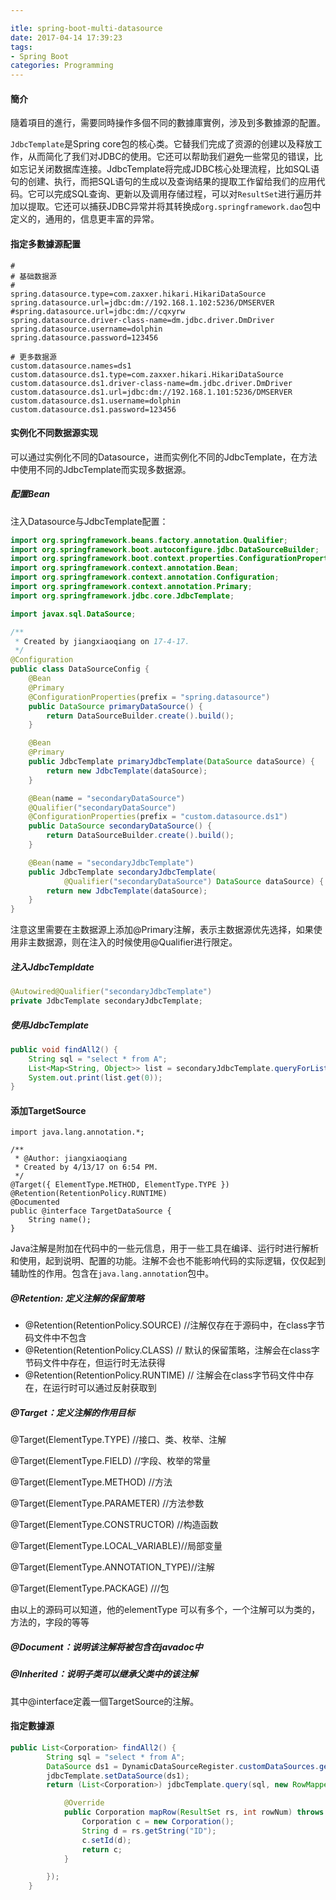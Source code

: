 ```yaml
---

itle: spring-boot-multi-datasource
date: 2017-04-14 17:39:23
tags:
- Spring Boot
categories: Programming
---
```


#### 簡介

隨着項目的進行，需要同時操作多個不同的數據庫實例，涉及到多數據源的配置。

<!-- more -->

`JdbcTemplate`是Spring core包的核心类。它替我们完成了资源的创建以及释放工作，从而简化了我们对JDBC的使用。它还可以帮助我们避免一些常见的错误，比如忘记关闭数据库连接。JdbcTemplate将完成JDBC核心处理流程，比如SQL语句的创建、执行，而把SQL语句的生成以及查询结果的提取工作留给我们的应用代码。它可以完成SQL查询、更新以及调用存储过程，可以对`ResultSet`进行遍历并加以提取。它还可以捕获JDBC异常并将其转换成`org.springframework.dao`包中定义的，通用的，信息更丰富的异常。

#### 指定多數據源配置

```
#
# 基础数据源
#
spring.datasource.type=com.zaxxer.hikari.HikariDataSource
spring.datasource.url=jdbc:dm://192.168.1.102:5236/DMSERVER
#spring.datasource.url=jdbc:dm://cqxyrw
spring.datasource.driver-class-name=dm.jdbc.driver.DmDriver
spring.datasource.username=dolphin
spring.datasource.password=123456

# 更多数据源
custom.datasource.names=ds1
custom.datasource.ds1.type=com.zaxxer.hikari.HikariDataSource
custom.datasource.ds1.driver-class-name=dm.jdbc.driver.DmDriver
custom.datasource.ds1.url=jdbc:dm://192.168.1.101:5236/DMSERVER
custom.datasource.ds1.username=dolphin
custom.datasource.ds1.password=123456
```

#### 实例化不同数据源实现

可以通过实例化不同的Datasource，进而实例化不同的JdbcTemplate，在方法中使用不同的JdbcTemplate而实现多数据源。

##### 配置Bean

注入Datasource与JdbcTemplate配置：

```Java
import org.springframework.beans.factory.annotation.Qualifier;
import org.springframework.boot.autoconfigure.jdbc.DataSourceBuilder;
import org.springframework.boot.context.properties.ConfigurationProperties;
import org.springframework.context.annotation.Bean;
import org.springframework.context.annotation.Configuration;
import org.springframework.context.annotation.Primary;
import org.springframework.jdbc.core.JdbcTemplate;

import javax.sql.DataSource;

/**
 * Created by jiangxiaoqiang on 17-4-17.
 */
@Configuration
public class DataSourceConfig {
    @Bean
    @Primary
    @ConfigurationProperties(prefix = "spring.datasource")
    public DataSource primaryDataSource() {
        return DataSourceBuilder.create().build();
    }

    @Bean
    @Primary
    public JdbcTemplate primaryJdbcTemplate(DataSource dataSource) {
        return new JdbcTemplate(dataSource);
    }

    @Bean(name = "secondaryDataSource")
    @Qualifier("secondaryDataSource")
    @ConfigurationProperties(prefix = "custom.datasource.ds1")
    public DataSource secondaryDataSource() {
        return DataSourceBuilder.create().build();
    }

    @Bean(name = "secondaryJdbcTemplate")
    public JdbcTemplate secondaryJdbcTemplate(
            @Qualifier("secondaryDataSource") DataSource dataSource) {
        return new JdbcTemplate(dataSource);
    }
}
```

注意这里需要在主数据源上添加@Primary注解，表示主数据源优先选择，如果使用非主数据源，则在注入的时候使用@Qualifier进行限定。

##### 注入JdbcTempldate

```Java
@Autowired@Qualifier("secondaryJdbcTemplate")
private JdbcTemplate secondaryJdbcTemplate;
```


##### 使用JdbcTemplate

```Java
public void findAll2() {
    String sql = "select * from A";      
    List<Map<String, Object>> list = secondaryJdbcTemplate.queryForList(sql);
    System.out.print(list.get(0));
}
```


#### 添加TargetSource

```shell
import java.lang.annotation.*;

/**
 * @Author: jiangxiaoqiang
 * Created by 4/13/17 on 6:54 PM.
 */
@Target({ ElementType.METHOD, ElementType.TYPE })
@Retention(RetentionPolicy.RUNTIME)
@Documented
public @interface TargetDataSource {
    String name();
}
```

Java注解是附加在代码中的一些元信息，用于一些工具在编译、运行时进行解析和使用，起到说明、配置的功能。注解不会也不能影响代码的实际逻辑，仅仅起到辅助性的作用。包含在`java.lang.annotation`包中。

##### @Retention: 定义注解的保留策略

* @Retention(RetentionPolicy.SOURCE)   //注解仅存在于源码中，在class字节码文件中不包含
* @Retention(RetentionPolicy.CLASS)     // 默认的保留策略，注解会在class字节码文件中存在，但运行时无法获得
* @Retention(RetentionPolicy.RUNTIME)  // 注解会在class字节码文件中存在，在运行时可以通过反射获取到

##### @Target：定义注解的作用目标

@Target(ElementType.TYPE)   //接口、类、枚举、注解

@Target(ElementType.FIELD) //字段、枚举的常量

@Target(ElementType.METHOD) //方法

@Target(ElementType.PARAMETER) //方法参数

@Target(ElementType.CONSTRUCTOR)  //构造函数

@Target(ElementType.LOCAL_VARIABLE)//局部变量

@Target(ElementType.ANNOTATION_TYPE)//注解

@Target(ElementType.PACKAGE) ///包

 由以上的源码可以知道，他的elementType 可以有多个，一个注解可以为类的，方法的，字段的等等

##### @Document：说明该注解将被包含在javadoc中

##### @Inherited：说明子类可以继承父类中的该注解

其中@interface定義一個TargetSource的注解。

#### 指定數據源


```Java
public List<Corporation> findAll2() {
        String sql = "select * from A";
        DataSource ds1 = DynamicDataSourceRegister.customDataSources.get("ds1");
        jdbcTemplate.setDataSource(ds1);
        return (List<Corporation>) jdbcTemplate.query(sql, new RowMapper<Corporation>() {

            @Override
            public Corporation mapRow(ResultSet rs, int rowNum) throws SQLException {
                Corporation c = new Corporation();
                String d = rs.getString("ID");
                c.setId(d);
                return c;
            }

        });
    }
```